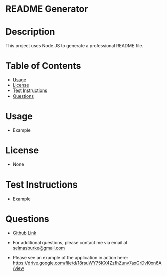 # README Generator 
  # Description 
  This project uses Node.JS to generate a professional README file. 
  
  # Table of Contents
  * [Usage](#usage)  
  * [License](#license)
  * [Test Instructions](#test)
  * [Questions](#questions)
  
  # Usage
  * Example 
  # License
  * None 
  # Test Instructions
  * Example 
  # Questions
  * [Github Link](https://github.com/selburke)
  * For additional questions, please contact me via email at selmasburke@gmail.com

  * Please see an example of the application in action here: https://drive.google.com/file/d/18rsuWY75KX4ZzfhZunv7axGrDvI0xn6A/view
 
